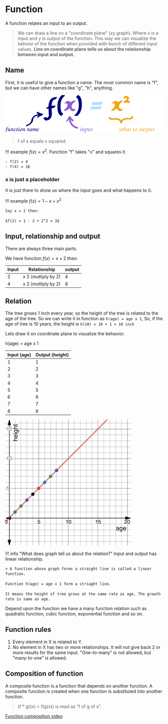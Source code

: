 # Function

A function relates an input to an output.

> We can draw a line on a "coordinate plane" (xy graph). Where x is a input and y is output of the function. This way we can visualize the behvior of the function when provided with bunch of different input values. **Line on coordinate plane tells us about the relationship between input and output.**

## Name

First, it is useful to give a function a name. The most common name is "f", but we can have other names like "g", "h", anything.

![f of x equals x squared](assets/function-notation.svg)

> f of x equals x squared.

!!! example
    $f(x) = x^2$. Function "f" takes "x" and squares it.

    - f(2) = 4
    - f(4) = 16

### x is just a placeholder

It is just there to show us where the input goes and what happens to it.

!!! example
    $f(x) = 1 - x + x^2$

    Say x = 2 then:

    $f(2) = 1 - 2 + 2^2 = 3$

## Input, relationship and output

There are always three main parts.

We have funciton $f(x) = x \times 2$ then:

| Input | Relationship        | output |
|-------|---------------------|--------|
| 2     | x 2 (mutliply by 2) | 4      |
| 4     | x 2 (mutliply by 2) | 8      |

## Relation

The tree grows 1 inch every year, so the height of the tree is related to the age of the tree. So we can write it in function as `h(age) = age x 1`, So, if the age of tree is 10 years, the height is `h(10) = 10 × 1 = 10 inch`

Lets draw it on coordinate plane to visualize the behavior.

h(age) = age x 1

| Input (age) | Output (height) |
|-------------|-----------------|
| 1           | 1               |
| 2           | 2               |
| 3           | 3               |
| 4           | 4               |
| 5           | 5               |
| 6           | 6               |
| 7           | 7               |
| 8           | 8               |

![Graph](assets/tree-age-height-relation-graph.png)

!!! info "What does graph tell us about the relation?"
    Input and output has linear relationship.

    > A function whose graph forms a straight line is called a linear function.

    Function h(age) = age x 1 form a striaght line.

    It means the height of tree grows at the same rate as age. The growth rate is same as age.

Depend upon the function we have a many function relation such as quadratic function, cubic function, exponential function and so on.

## Function rules

1. Every element in X is related to Y.
2. No element in X has two or more relationships. It will not give back 2 or more results for the same input. "One-to-many" is not allowed, but "many-to-one" is allowed.

## Composition of function

A composite function is a function that depends on another function. A composite function is created when one function is substituted into another function.

> (f º g)(x) =  f(g(x)) is read as “f of g of x”.

[Function composition video](https://www.youtube.com/watch?v=Clsaq_GytpA)
